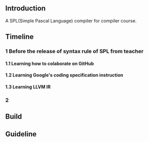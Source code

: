 ## Introduction

A SPL(Simple Pascal Language) compiler for compiler course.

## Timeline

### 1 Before the release of syntax rule of SPL from teacher

#### 1.1 Learning how to colaborate on GitHub

#### 1.2 Learning Google's coding specification instruction

#### 1.3 Learning LLVM IR

### 2

## Build

## Guideline
